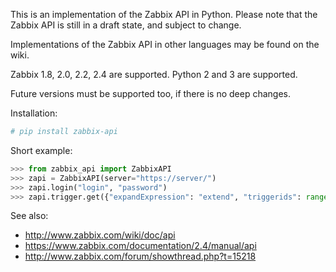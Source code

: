 This is an implementation of the Zabbix API in Python.
Please note that the Zabbix API is still in a draft state,
and subject to change.

Implementations of the Zabbix API in other languages may
be found on the wiki.

Zabbix 1.8, 2.0, 2.2, 2.4 are supported.
Python 2 and 3 are supported.

Future versions must be supported too, if there is no deep changes.

Installation:
```sh
# pip install zabbix-api
```

Short example:

```python
>>> from zabbix_api import ZabbixAPI
>>> zapi = ZabbixAPI(server="https://server/")
>>> zapi.login("login", "password")
>>> zapi.trigger.get({"expandExpression": "extend", "triggerids": range(0, 100)})
```

See also:
* http://www.zabbix.com/wiki/doc/api
* https://www.zabbix.com/documentation/2.4/manual/api
* http://www.zabbix.com/forum/showthread.php?t=15218
